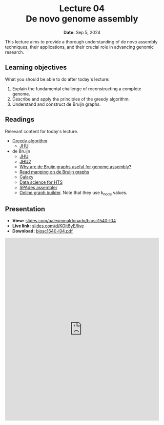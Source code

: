 <h1 align="center">
<b>Lecture 04</b><br>
De novo genome assembly
</h1>
<p align="center">
<b>Date:</b> Sep 5, 2024
</p>

This lecture aims to provide a thorough understanding of de novo assembly techniques, their applications, and their crucial role in advancing genomic research.

## Learning objectives

What you should be able to do after today's lecture:

1.  Explain the fundamental challenge of reconstructing a complete genome.
2.  Describe and apply the principles of the greedy algorithm.
3.  Understand and construct de Bruijn graphs.

## Readings

Relevant content for today's lecture.

-   [Greedy algorithm](https://omics.crumblearn.org/genomics/assembly/de-novo/greedy/)
    -   [JHU](https://www.cs.jhu.edu/~langmea/resources/lecture_notes/16_assembly_scs_v2.pdf)
-   de Bruijn
    -   [JHU](https://www.cs.jhu.edu/~langmea/resources/lecture_notes/17_assembly_dbg_v2.pdf)
    -   [JHU2](https://www.cs.jhu.edu/~langmea/resources/lecture_notes/19_assembly_dbg2_v2.pdf)
    -   [Why are de Bruijn graphs useful for genome assembly?](https://www.ncbi.nlm.nih.gov/pmc/articles/PMC5531759/)
    -   [Read mapping on de Bruijn graphs](https://bmcbioinformatics.biomedcentral.com/articles/10.1186/s12859-016-1103-9)
    -   [Galaxy](https://training.galaxyproject.org/training-material/topics/assembly/tutorials/debruijn-graph-assembly/slides-plain.html)
    -   [Data science for HTS](https://data-science-sequencing.github.io/Win2018/lectures/lecture7/)
    -   [SPAdes assembler](https://doi.org/10.1089/cmb.2012.0021)
    -   [Online graph builder](https://0petya.github.io/debruijn-assembler/). Note that they use k<sub>node</sub> values.

## Presentation

-   **View:** [slides.com/aalexmmaldonado/biosc1540-l04](https://slides.com/aalexmmaldonado/biosc1540-l04)
-   **Live link:** [slides.com/d/KOit8yE/live](https://slides.com/d/KOit8yE/live)
-   **Download:** [biosc1540-l04.pdf](/lectures/04/biosc1540-l04.pdf)

<iframe src="https://slides.com/aalexmmaldonado/biosc1540-l04/embed?byline=hidden&share=hidden" width="100%" height="600" title="BIOSC 1540: Lecture 04" scrolling="no" frameborder="0" webkitallowfullscreen mozallowfullscreen allowfullscreen></iframe>

<!--

- Students were not really engaged with hands-on practice. I guess this is fine since they can practice it later.
- I ended early, so if I take out the activities, I certainly have time to add in a galaxy activity or the OLC.
- I had a good question about why we take k-mers, then make k-1 mers for nodes. Why not just straightly make k-1 mer nodes.
- I'm not sure it was useful to include the error correction.
- I think I need to add in a little more information about how actual assemblers build contigs from de bruijn graphs. For example, graph traversal using depth-first earch or Eulerian path algorithm. Handling branches, handling repeats. Maybe we should talk about how spades does it.
- I'm also confused on if graphs need to have Eulerian walks.
- I'm not sold on the notation of k mers for length of nodes or edges.

 -->
